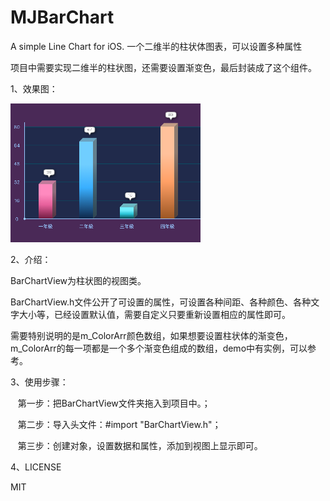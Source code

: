 # MJBarChart
A simple Line Chart for iOS.
一个二维半的柱状体图表，可以设置多种属性

项目中需要实现二维半的柱状图，还需要设置渐变色，最后封装成了这个组件。

1、效果图：


![Alt text](https://github.com/jingjingma1234/MJBarChart/raw/master/Screenshots/1.png)


2、介绍：


BarChartView为柱状图的视图类。


BarChartView.h文件公开了可设置的属性，可设置各种间距、各种颜色、各种文字大小等，已经设置默认值，需要自定义只要重新设置相应的属性即可。


需要特别说明的是m_ColorArr颜色数组，如果想要设置柱状体的渐变色，m_ColorArr的每一项都是一个多个渐变色组成的数组，demo中有实例，可以参考。


3、使用步骤：


    第一步：把BarChartView文件夹拖入到项目中。；
    
    
    第二步：导入头文件：#import "BarChartView.h"；
    
    
    第三步：创建对象，设置数据和属性，添加到视图上显示即可。
    
    
4、LICENSE


MIT
